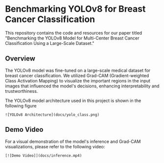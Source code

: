 # Benchmarking YOLOv8 for Breast Cancer Classification

This repository contains the code and resources for our paper titled "Benchmarking the YOLOv8 Model for Multi-Center Breast Cancer Classification Using a Large-Scale Dataset."

## Overview

The YOLOv8 model was fine-tuned on a large-scale medical dataset for breast cancer classification. We utilized Grad-CAM (Gradient-weighted Class Activation Mapping) to visualize the important regions in the input images that influenced the model's decisions, enhancing interpretability and trustworthiness.

The YOLOv8 model architecture used in this project is shown in the following figure

`![YOLOv8 Architecture](docs/yolo_class.png)`

## Demo Video

For a visual demonstration of the model's inference and Grad-CAM visualizations, please refer to the following video:


`[![Demo Video]](docs/inference.mp4)`
